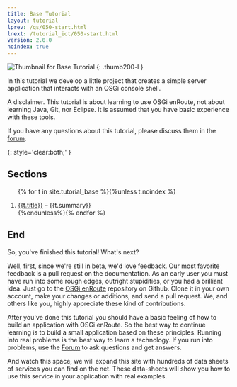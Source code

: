 ```yaml
---
title: Base Tutorial
layout: tutorial
lprev: /qs/050-start.html
lnext: /tutorial_iot/050-start.html
version: 2.0.0
noindex: true
---
```


![Thumbnail for Base Tutorial](/img/tutorial_base/debug-xray-1.png)
{: .thumb200-l }

In this tutorial we develop a little project that creates a simple server application that interacts with an OSGi console shell. 

A disclaimer. This tutorial is about learning to use OSGi enRoute, not about learning Java, Git, nor Eclipse. It is assumed that you have basic experience with these tools.

If you have any questions about this tutorial, please discuss them in the [forum][forum].

{: style='clear:both;' }

## Sections

<div>
<ol>

{% for t in site.tutorial_base %}{%unless t.noindex %}<li><a href="{{t.url}}">{{t.title}}</a> – {{t.summary}}</li>
{%endunless%}{% endfor %}

</ol>
</div>


## End

So, you've finished this tutorial! What's next?

Well, first, since we're still in beta, we'd love feedback. Our most favorite feedback is a pull request on the documentation. As an early user you must have run into some rough edges, outright stupidities, or you had a brilliant idea. Just go to the [OSGi enRoute][enroute-doc] repository on Github. Clone it in your own account, make your changes or additions, and send a pull request. We, and others like you, highly appreciate these kind of contributions.

After you've done this tutorial you should have a basic feeling of how to build an application with  OSGi enRoute. So the best way to continue learning is to build a small application based on these principles. Running into real problems is the best way to learn a technology. If you run into problems, use the [Forum][forum] to ask questions and get answers.

And watch this space, we will expand this site with hundreds of data sheets of services you can find on the net. These data-sheets will show you how to use this service in your application with real examples. 

  

[forum]: /forum.html
[enroute-doc]: https://github.com/osgi/osgi.enroute.site

